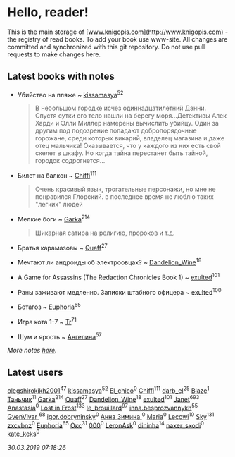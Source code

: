 # Hello, reader!
This is the main storage of [www.knigopis.com](http://www.knigopis.com) - the registry of read books.
To add your book use www-site. All changes are committed and synchronized with this git repository.
Do not use pull requests to make changes here.


## Latest books with notes
* Убийство на пляже ~ [kissamasya](users/684/68439978-vkontakte)<sup>52</sup>
    > В небольшом городке исчез одиннадцатилетний Дэнни. Спустя сутки его тело нашли на берегу моря...Детективы Алек Харди и Элли Миллер намерены вычислить убийцу. Один за другим под подозрение попадают добропорядочные горожане, среди которых викарий, владелец магазина и даже отец мальчика! Оказывается, что у каждого из них есть свой скелет в шкафу. Но когда тайна перестанет быть тайной, городок содрогнется...

* Билет на балкон ~ [Chiffi](users/105/105831994080785626680-google)<sup>111</sup>
    > Очень красивый язык, трогательные персонажи, но мне не понравился Глорский. в последнее время не люблю таких "легких" людей

* Мелкие боги ~ [Garka](users/115/115753719718250012620-google)<sup>214</sup>
    > Шикарная сатира на религию, пророков и т.д.

* Братья карамазовы ~ [Quaff](users/122/12267158-vkontakte)<sup>27</sup>

* Мечтают ли андроиды об электроовцах? ~ [Dandelion_Wine](users/586/58602788-vkontakte)<sup>18</sup>

* A Game for Assassins (The Redaction Chronicles Book 1) ~ [exulted](users/100/100599204551896265722-google)<sup>101</sup>

* Раны заживают медленно. Записки штабного офицера ~ [exulted](users/100/100599204551896265722-google)<sup>100</sup>

* Ботагоз ~ [Euphoria](users/106/106304994652616315178-google)<sup>65</sup>

* Игра кота 1-7 ~ [Tr](users/122/12282474-vkontakte)<sup>71</sup>

* Шум и ярость ~ [Ангелина](users/837/83788782-vkontakte)<sup>57</sup>


_More notes [here](latest_books_with_notes.md)._


## Latest users
[olegshirokikh2001](users/445/445474364-vkontakte)<sup>47</sup> 
[kissamasya](users/684/68439978-vkontakte)<sup>52</sup> 
[El_chico](users/103/103517499148226684110-google)<sup>0</sup> 
[Chiffi](users/105/105831994080785626680-google)<sup>111</sup> 
[darb_el](users/184/184135339-vkontakte)<sup>25</sup> 
[Blaze](users/405/405143526966995-facebook)<sup>1</sup> 
[Таньчик](users/209/2096581563762610-facebook)<sup>11</sup> 
[Garka](users/115/115753719718250012620-google)<sup>214</sup> 
[Quaff](users/122/12267158-vkontakte)<sup>27</sup> 
[Dandelion_Wine](users/586/58602788-vkontakte)<sup>18</sup> 
[exulted](users/100/100599204551896265722-google)<sup>101</sup> 
[Janet](users/108/108113656204404967440-google)<sup>693</sup> 
[Anastasia](users/197/197404441-vkontakte)<sup>0</sup> 
[Lost in Frost](users/103/103293621948650602575-google)<sup>133</sup> 
[le_brouillard](users/133/13330781-vkontakte)<sup>97</sup> 
[inna.besprozvannykh](users/733/73323849-yandex)<sup>55</sup> 
[GvenVivar ](users/158/158266434925901-facebook)<sup>68</sup> 
[igor.dobryninsky](users/185/185991558-yandex)<sup>0</sup> 
[Анна Зимина ](users/181/181937782-vkontakte)<sup>0</sup> 
[Maria](users/109/109518477210427634221-google)<sup>0</sup> 
[Lecowi](users/521/521873425-vkontakte)<sup>10</sup> 
[Sky](users/118/118049897850017649660-google)<sup>131</sup> 
[zxcvbnz](users/131/1319458480-facebook)<sup>0</sup> 
[Euphoria](users/106/106304994652616315178-google)<sup>65</sup> 
[Окс](users/102/102536471289425216982-google)<sup>31</sup> 
[000](users/222/2227528524173849-facebook)<sup>0</sup> 
[LeronAsk](users/476/476920338-yandex)<sup>0</sup> 
[dininha](users/102/10201286419319569-facebook)<sup>14</sup> 
[naxer_sxodi](users/198/198290211-vkontakte)<sup>0</sup> 
[kate_keks](users/104/104352857087990900583-google)<sup>0</sup> 


_30.03.2019 07:18:26_
